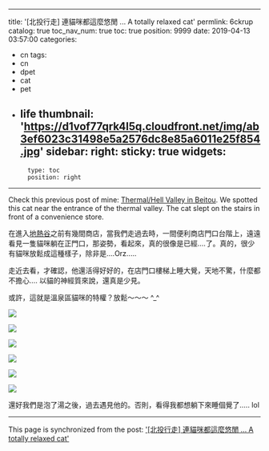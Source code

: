 
---
title: '[北投行走] 連貓咪都這麼悠閒 ... A totally relaxed cat'
permlink: 6ckrup
catalog: true
toc_nav_num: true
toc: true
position: 9999
date: 2019-04-13 03:57:00
categories:
- cn
tags:
- cn
- dpet
- cat
- pet
- life
thumbnail: 'https://d1vof77qrk4l5q.cloudfront.net/img/ab3ef6023c31498e5a2576dc8e85a6011e25f854.jpg'
sidebar:
    right:
        sticky: true
widgets:
    -
        type: toc
        position: right
---


Check this previous post of mine: [Thermal/Hell Valley in Beitou](https://steemit.com/travel/@deanliu/thermal-hell-valley-in-beitou). We spotted this cat near the entrance of the thermal valley. The cat slept on the stairs in front of a convenience store.   

在進入[地熱谷](https://steemit.com/travel/@deanliu/thermal-hell-valley-in-beitou)之前有幾間商店，當我們走過去時，一間便利商店門口台階上，遠遠看見一隻貓咪躺在正門口，那姿勢，看起來，真的很像是已經....了。真的，很少有貓咪放鬆成這種樣子，除非是....Orz.....

走近去看，才確認，他還活得好好的，在店門口樓梯上睡大覺，天地不驚，什麼都不擔心.... 以貓的神經質來說，還真是少見。

或許，這就是溫泉區貓咪的特權？放鬆～～～ ^_^  

![](https://d1vof77qrk4l5q.cloudfront.net/img/ab3ef6023c31498e5a2576dc8e85a6011e25f854.jpg)

![](https://d1vof77qrk4l5q.cloudfront.net/img/732211ea55cbc9cb47a9e0c11389806e418539b3.jpg)

![](https://d1vof77qrk4l5q.cloudfront.net/img/eb03012c15e09d9ab38cb67ddafe5326b367c634.jpg)

![](https://d1vof77qrk4l5q.cloudfront.net/img/b2c5790f4928f4275ac751ea2780c110dbde1888.jpg)

![](https://d1vof77qrk4l5q.cloudfront.net/img/afc700b28e2153bd765d6948b0a6cd7ffa0af1d7.jpg)

![](https://d1vof77qrk4l5q.cloudfront.net/img/1723a7d8a27dfc68ac5806fbfe26939a2d0d2625.jpg)

還好我們是泡了湯之後，過去遇見他的。否則，看得我都想躺下來睡個覺了..... lol

- - -

This page is synchronized from the post: ['[北投行走] 連貓咪都這麼悠閒 ... A totally relaxed cat'](https://steemit.com/@deanliu/6ckrup)
